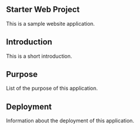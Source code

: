 ## Starter Web Project

This is a sample website application.

## Introduction

This is a short introduction.

## Purpose

List of the purpose of this application.

## Deployment

Information about the deployment of this application.